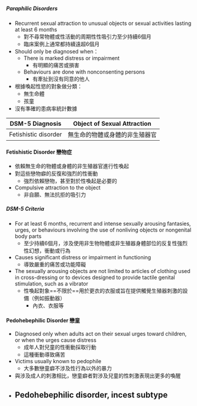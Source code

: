 ##### Paraphilic Disorders
- Recurrent sexual attraction to unusual objects or sexual activities lasting at least 6 months
	- 對不尋常物體或性活動的周期性性吸引力至少持續6個月
	- 臨床案例上通常都持續遠超6個月
- Should only be diagnosed when：
	- There is marked distress or impairment
		- 有明顯的痛苦或損害
	- Behaviours are done with nonconsenting persons
		- 有牽扯到沒有同意的他人
- 根據喚起性慾的對象做分類：
	- 無生命體
	- 孩童
- 沒有準確的患病率統計數據

DSM-5 Diagnosis | Object of Sexual Attraction
--|--
Fetishistic disorder | 無生命的物體或身體的非生殖器官

#### Fetishistic Disorder 戀物症
- 依賴無生命的物體或身體的非生殖器官進行性喚起
- 對這些戀物癖的反復和強烈的性衝動
	- 強烈依賴戀物，甚至對於性喚起是必要的
- Compulsive attraction to the object
	- 非自願、無法抗拒的吸引力

##### DSM-5 Criteria
- For at least 6 months, recurrent and intense sexually arousing fantasies, urges, or behaviours involving the use of nonliving objects or nongenital body parts
	- 至少持續6個月，涉及使用非生物物體或非生殖器身體部位的反复性強烈性幻想，衝動或行為
- Causes significant distress or impairment in functioning
	- 導致嚴重的痛苦或功能障礙
- The sexually arousing objects are not limited to articles of clothing used in cross-dressing or to devices designed to provide tactile genital stimulation, such as a vibrator
	- 性喚起對象==不限於==用於更衣的衣服或旨在提供觸覺生殖器刺激的設備（例如振動器）
		- 內衣、衣服等
#### Pedohebephilic Disorder 戀童
- Diagnosed only when adults act on their sexual urges toward children, or when the urges cause distress
	- 成年人對兒童的性衝動採取行動
	- 這種衝動導致痛苦
- Victims usually known to pedophile
	- 大多數戀童癖不涉及性行為以外的暴力
- 與涉及成人的刺激相比，戀童癖者對涉及兒童的性刺激表現出更多的喚醒
- Pedohebephilic disorder, incest subtype
	- 